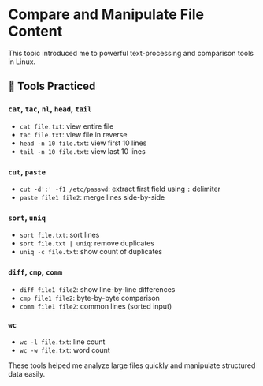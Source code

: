 # Compare and Manipulate File Content

This topic introduced me to powerful text-processing and comparison tools in Linux.

## 🔧 Tools Practiced

### `cat`, `tac`, `nl`, `head`, `tail`
- `cat file.txt`: view entire file
- `tac file.txt`: view file in reverse
- `head -n 10 file.txt`: view first 10 lines
- `tail -n 10 file.txt`: view last 10 lines

### `cut`, `paste`
- `cut -d':' -f1 /etc/passwd`: extract first field using `:` delimiter
- `paste file1 file2`: merge lines side-by-side

### `sort`, `uniq`
- `sort file.txt`: sort lines
- `sort file.txt | uniq`: remove duplicates
- `uniq -c file.txt`: show count of duplicates

### `diff`, `cmp`, `comm`
- `diff file1 file2`: show line-by-line differences
- `cmp file1 file2`: byte-by-byte comparison
- `comm file1 file2`: common lines (sorted input)

### `wc`
- `wc -l file.txt`: line count
- `wc -w file.txt`: word count

These tools helped me analyze large files quickly and manipulate structured data easily.

